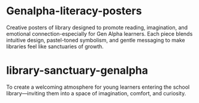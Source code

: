 # Genalpha-literacy-posters
Creative posters of library designed to promote reading, imagination, and emotional connection-especially for Gen Alpha learners. Each piece blends intuitive design, pastel-toned symbolism, and gentle messaging to make  libraries feel like sanctuaries of growth.
# library-sanctuary-genalpha
To create a welcoming atmosphere for young learners entering the school library—inviting them into a space of imagination, comfort, and curiosity.
